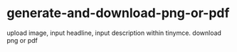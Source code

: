 # generate-and-download-png-or-pdf
upload image, input headline, input description within tinymce. download png or pdf
